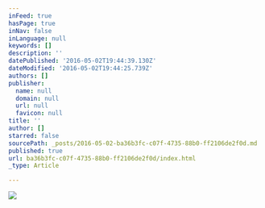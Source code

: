 ```yaml
---
inFeed: true
hasPage: true
inNav: false
inLanguage: null
keywords: []
description: ''
datePublished: '2016-05-02T19:44:39.130Z'
dateModified: '2016-05-02T19:44:25.739Z'
authors: []
publisher:
  name: null
  domain: null
  url: null
  favicon: null
title: ''
author: []
starred: false
sourcePath: _posts/2016-05-02-ba36b3fc-c07f-4735-88b0-ff2106de2f0d.md
published: true
url: ba36b3fc-c07f-4735-88b0-ff2106de2f0d/index.html
_type: Article

---
```

![](https://the-grid-user-content.s3-us-west-2.amazonaws.com/dbe72e17-ac92-4b78-a49c-66b71dc78492.jpg)